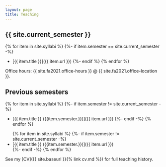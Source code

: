 ```yaml
---
layout: page
title: Teaching
---
```


## {{ site.current_semester }}

{% for item in site.syllabi %}
    {%- if item.semester == site.current_semester -%}
* [{{ item.title }}]({{ item.url }})
    {%- endif %}
{% endfor %}

Office hours: {{ site.fa2021.office-hours }} @ {{ site.fa2021.office-location }}.

## Previous semesters

{% for item in site.syllabi %}
    {%- if item.semester != site.current_semester -%}
* [{{ item.title }} ({{item.semester.}})]({{ item.url }})
    {%- endif -%}
{% endfor %}

<ul>
{% for item in site.syllabi %}
    {%- if item.semester != site.current_semester -%}
<li>[{{ item.title }} ({{item.semester.}})]({{ item.url }})</li>
    {%- endif -%}
{% endfor %}
</ul>

See my [CV]({{ site.baseurl }}{% link cv.md %}) for full teaching history. 



